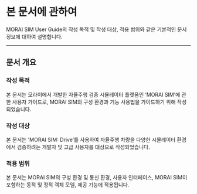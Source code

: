 # 본 문서에 관하여
MORAI SIM User Guide의 작성 목적 및 작성 대상, 적용 범위와 같은 기본적인 문서 정보에 대하여 설명합니다.

---

## 문서 개요

### 작성 목적
본 문서는 모라이에서 개발한 자율주행 검증 시뮬레이터 플랫폼인 ‘MORAI SIM’에 관한 사용자 가이드로, MORAI SIM의 구성 환경과 기능 사용법을 가이드하기 위해 작성되었습니다.

### 작성 대상
본 문서는 'MORAI SIM: Drive’를 사용하여 자율주행 차량을 다양한 시뮬레이터 환경에서 검증하려는 개발자 및 고급 사용자를 대상으로 작성되었습니다.

### 적용 범위
본 문서는 MORAI SIM의 구성 환경 및 통신 환경, 사용자 인터페이스, MORAI SIM이 포함하는 동적 및 정적 객체 모델, 제공 기능에 적용됩니다.

 